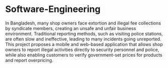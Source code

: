 # Software-Engineering
In Bangladesh, many shop owners face extortion and illegal fee collections by syndicate members, creating an unsafe and unfair business environment. Traditional reporting methods, such as visiting police stations, are often slow and ineffective, leading to many incidents going unreported. This project proposes a mobile and web-based application that allows shop owners to report illegal activities directly to security personnel and police, while also enabling customers to verify government-set prices for products and report overpricing.

